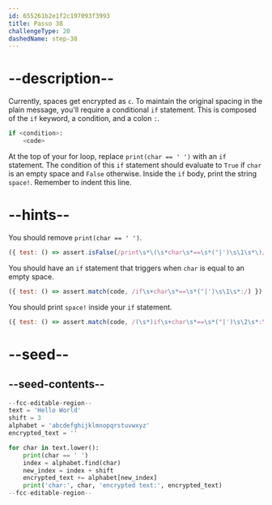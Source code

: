 ```yaml
---
id: 655261b2e1f2c197093f3993
title: Passo 38
challengeType: 20
dashedName: step-38
---
```


# --description--

Currently, spaces get encrypted as `c`. To maintain the original spacing in the plain message, you'll require a conditional `if` statement. This is composed of the `if` keyword, a condition, and a colon `:`.

```py
if <condition>:
    <code>
```

At the top of your for loop, replace `print(char == ' ')` with an `if` statement.  The condition of this `if` statement should evaluate to `True` if `char` is an empty space and `False` otherwise. Inside the `if` body, print the string `space!`. Remember to indent this line.

# --hints--

You should remove `print(char == ' ')`.

```js
({ test: () => assert.isFalse(/print\s*\(\s*char\s*==\s*("|')\s\1\s*\)/.test(code)) })
```

You should have an `if` statement that triggers when `char` is equal to an empty space.

```js
({ test: () => assert.match(code, /if\s+char\s*==\s*("|')\s\1\s*:/) })
```

You should print `space!` inside your `if` statement.

```js
({ test: () => assert.match(code, /(\s*)if\s+char\s*==\s*("|')\s\2\s*:\s*?\1\1print\s*\(\s*("|')space!\3\s*\)/) })
```

# --seed--

## --seed-contents--

```py
--fcc-editable-region--
text = 'Hello World'
shift = 3
alphabet = 'abcdefghijklmnopqrstuvwxyz'
encrypted_text = ''

for char in text.lower():
    print(char == ' ')
    index = alphabet.find(char)
    new_index = index + shift
    encrypted_text += alphabet[new_index]
    print('char:', char, 'encrypted text:', encrypted_text)
--fcc-editable-region--
```
